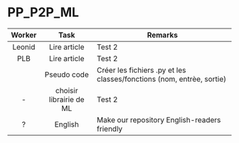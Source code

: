 # PP_P2P_ML

|      Worker      |     Task               | Remarks                                                                                                                                    |
| :------------: | :-----------------------: | ----------------------------------------------------------------------------------------------------------------------------------------- |
|  Leonid   |     Lire article                | Test 2
|  PLB   |     Lire article                | Test 2
|     |     Pseudo code              | Créer les fichiers .py et les classes/fonctions (nom, entrèe, sortie)
|  -   |     choisir librairie de ML              | Test 2
| ? | English | Make our repository English-readers friendly
